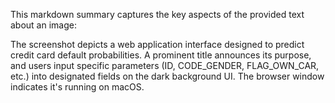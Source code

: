 This markdown summary captures the key aspects of the provided text about an image:

The screenshot depicts a web application interface designed to predict credit card default probabilities. A prominent title announces its purpose, and users input specific parameters (ID, CODE_GENDER, FLAG_OWN_CAR, etc.) into designated fields on the dark background UI. The browser window indicates it's running on macOS.